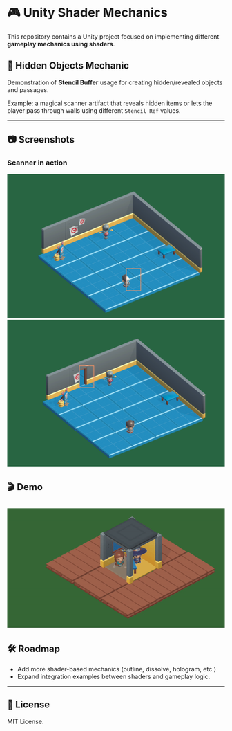 # 🎮 Unity Shader Mechanics

This repository contains a Unity project focused on implementing different **gameplay mechanics using shaders**.  

## 🔹 Hidden Objects Mechanic
Demonstration of **Stencil Buffer** usage for creating hidden/revealed objects and passages.  

Example: a magical scanner artifact that reveals hidden items or lets the player pass through walls using different `Stencil Ref` values.  

---

## 📷 Screenshots

### Scanner in action

![Hidden Objects](Screenshots/Screenshot1.png)
![Hidden Objects](Screenshots/Screenshot2.png)

## 🎬 Demo

![Scanner Demo](Screenshots/ScreenRec.gif)
---

## 🛠 Roadmap
- Add more shader-based mechanics (outline, dissolve, hologram, etc.)
- Expand integration examples between shaders and gameplay logic.

---

## 📜 License
MIT License.
